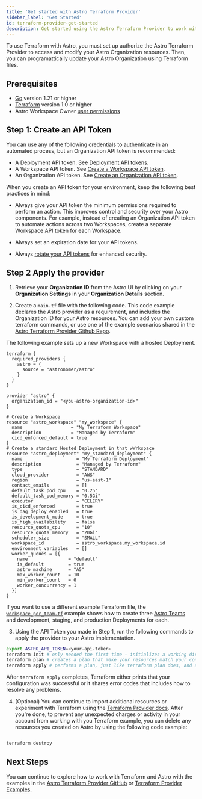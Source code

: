 ```yaml
---
title: 'Get started with Astro Terraform Provider'
sidebar_label: 'Get Started'
id: terraform-provider-get-started
description: Get started using the Astro Terraform Provider to work with your Astro implementations.
---
```


To use Terraform with Astro, you must set up authorize the Astro Terraform Provider to access and modify your Astro Organization resources. Then, you can programattically update your Astro Organization using Terraform files.

## Prerequisites

- [Go](https://go.dev/doc/install) version 1.21 or higher
- [Terraform](https://developer.hashicorp.com/terraform/install) version 1.0 or higher
- Astro Workspace Owner [user permissions](user-permissions.md)

## Step 1: Create an API Token

You can use any of the following credentials to authenticate in an automated process, but an Organization API token is recommended:

- A Deployment API token. See [Deployment API tokens](deployment-api-tokens.md).
- A Workspace API token. See [Create a Workspace API token](workspace-api-tokens.md).
- An Organization API token. See [Create an Organization API token](organization-api-tokens.md).

When you create an API token for your environment, keep the following best practices in mind:

- Always give your API token the minimum permissions required to perform an action. This improves control and security over your Astro components. For example, instead of creating an Organization API token to automate actions across two  Workspaces, create a separate Workspace API token for each Workspace.

- Always set an expiration date for your API tokens.
- Always [rotate your API tokens](workspace-api-tokens.md#rotate-a-workspace-api-token) for enhanced security.

## Step 2 Apply the provider

1. Retrieve your **Organization ID** from the Astro UI by clicking on your **Organization Settings** in your **Organization Details** section.

2. Create a `main.tf` file with the following code. This code example declares the Astro provider as a requirement, and includes the Organization ID for your Astro resources. You can add your own custom terraform commands, or use one of the example scenarios shared in the [Astro Terraform Provider Github Repo](https://github.com/astronomer/terraform-provider-astro/tree/main/examples/scenarios).

The following example sets up a new Workspace with a hosted Deployment.

```
terraform {
  required_providers {
    astro = {
      source = "astronomer/astro"
    }
  }
}

provider "astro" {
  organization_id = "<you-astro-organization-id>"
}

# Create a Workspace
resource "astro_workspace" "my_workspace" {
  name                  = "My Terraform Workspace"
  description           = "Managed by Terraform"
  cicd_enforced_default = true
}
# Create a standard Hosted Deployment in that wWrkspace
resource "astro_deployment" "my_standard_deployment" {
  name                    = "My Terraform Deployment"
  description             = "Managed by Terraform"
  type                    = "STANDARD"
  cloud_provider          = "AWS"
  region                  = "us-east-1"
  contact_emails          = []
  default_task_pod_cpu    = "0.25"
  default_task_pod_memory = "0.5Gi"
  executor                = "CELERY"
  is_cicd_enforced        = true
  is_dag_deploy_enabled   = true
  is_development_mode     = true
  is_high_availability    = false
  resource_quota_cpu      = "10"
  resource_quota_memory   = "20Gi"
  scheduler_size          = "SMALL"
  workspace_id            = astro_workspace.my_workspace.id
  environment_variables   = []
  worker_queues = [{
    name               = "default"
    is_default         = true
    astro_machine      = "A5"
    max_worker_count   = 10
    min_worker_count   = 0
    worker_concurrency = 1
  }]
}

```

If you want to use a different example Terraform file, the [`workspace_per_team.tf`](https://github.com/astronomer/terraform-provider-astro/blob/main/examples/scenarios/workspace_per_team.tf) example shows how to create three [Astro Teams](manage-teams.md) and development, staging, and production Deployments for each.

3. Using the API Token you made in Step 1, run the following commands to apply the provider to your Astro implementation.

```bash
export ASTRO_API_TOKEN=<your-api-token>
terraform init # only needed the first time - initializes a working directory and downloads the necessary provider plugins and modules and setting up the backend for storing your infrastructure's state
terraform plan # creates a plan that make your resources match your configuration
terraform apply # performs a plan, just like terraform plan does, and also carries out the planned changes to each resource by using the relevant infrastructure provider's API
```

After `terraform apply` completes, Terraform either prints that your configuration was successful or it shares error codes that includes how to resolve any problems.

4. (Optional) You can continue to import additional resources or experiment with Terraform using the [Terraform Provider docs](https://registry.terraform.io/providers/astronomer/astro/latest/docs). After you're done, to prevent any unexpected charges or activity in your account from working with you Terraform example, you can delete any resources you created on Astro by using the following code example:

```bash

terraform destroy

```

## Next Steps

You can continue to explore how to work with Terraform and Astro with the examples in the [Astro Terraform Provider GitHub](https://github.com/astronomer/terraform-provider-astro/tree/main/examples/scenarios) or [Terraform Provider Examples](terraform-provider-examples.md).

